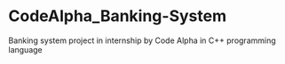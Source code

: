 # CodeAlpha_Banking-System
Banking system project in internship by Code Alpha in C++ programming language
